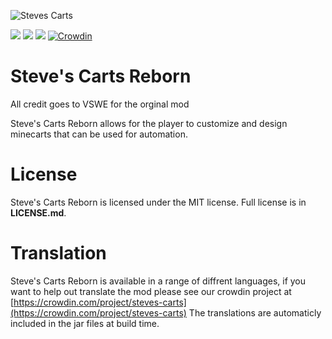 ![](https://i.imgur.com/psmBBkG.png "Steves Carts")

[![](http://cf.way2muchnoise.eu/full_253462_downloads.svg)](https://minecraft.curseforge.com/projects/steves-carts-reborn) [![](http://cf.way2muchnoise.eu/versions/253462.svg)](https://minecraft.curseforge.com/projects/steves-carts-reborn) [![](https://img.shields.io/badge/Discord-TeamReborn-738bd7.svg)](https://discord.gg/teamreborn) [![Crowdin](https://d322cqt584bo4o.cloudfront.net/steves-carts/localized.svg)](https://crowdin.com/project/steves-carts)


Steve's Carts Reborn
===

All credit goes to VSWE for the orginal mod

Steve's Carts Reborn allows for the player to customize and design minecarts that can be used for automation. 

# License

Steve's Carts Reborn is licensed under the MIT license. Full license is  in **LICENSE.md**.

# Translation

Steve's Carts Reborn is available in a range of diffrent languages, if you want to help out translate the mod please see our crowdin project at [https://crowdin.com/project/steves-carts](https://crowdin.com/project/steves-carts) The translations are automaticly included in the jar files at build time.

